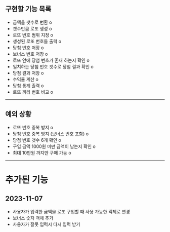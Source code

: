 ## 구현할 기능 목록
  - 금액을 갯수로 변환 o
  - 갯수만큼 로또 생성 o
  - 로또 번호 범위 지정 o 
  - 생성된 로또 번호들 출력 o
  - 당첨 번호 저장 o
  - 보너스 번호 저장 o
  - 로또 안에 당첨 번호가 존재 하는지 확인 o
  - 일치하는 당첨 번호 갯수로 당첨 결과 확인 o
  - 당첨 결과 저장 o
  - 수익율 계산 o
  - 당첨 통계 출력 o
  - 로또 끼리 번호 비교 o
------------------------------------------
## 예외 상황
- 로또 번호 중복 방지 o
- 당첨 번호 중복 방지 (보너스 번호 포함) o
- 당첨 번호 갯수 6개 확인 o
- 구입 금액 1000원 미만 금액이 남는지 확인 o
- 최대 10만원 까지만 구매 가능 o
------------------------------------------
# 추가된 기능
## 2023-11-07
- 사용자가 입력한 금액을 로또 구입할 때 사용 가능한 객체로 변경
- 보너스 숫자 객체 추가
- 사용자가 잘못 입력시 다시 입력 받기